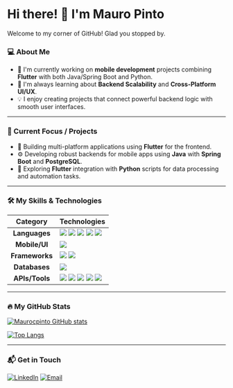 # Hi there! 👋 I'm Mauro Pinto

Welcome to my corner of GitHub! Glad you stopped by.

### 💻 About Me

- 🔭 I'm currently working on **mobile development** projects combining **Flutter** with both Java/Spring Boot and Python.
- 🌱 I'm always learning about **Backend Scalability** and **Cross-Platform UI/UX**.
- 💡 I enjoy creating projects that connect powerful backend logic with smooth user interfaces.

---

### 🚀 Current Focus / Projects

- 📱 Building multi-platform applications using **Flutter** for the frontend.
- ⚙️ Developing robust backends for mobile apps using **Java** with **Spring Boot** and **PostgreSQL**.
- 🐍 Exploring **Flutter** integration with **Python** scripts for data processing and automation tasks.

---

### 🛠️ My Skills & Technologies

| Category | Technologies |
| :---: | :--- |
| **Languages** | <img src="https://img.shields.io/badge/Java-007396?style=for-the-badge&logo=java&logoColor=white"> <img src="https://img.shields.io/badge/Python-3776AB?style=for-the-badge&logo=python&logoColor=white"> <img src="https://img.shields.io/badge/HTML5-E34F26?style=for-the-badge&logo=html5&logoColor=white"> <img src="https://img.shields.io/badge/JavaScript-F7DF1E?style=for-the-badge&logo=javascript&logoColor=black"> <img src="https://img.shields.io/badge/CSS3-1572B6?style=for-the-badge&logo=css3&logoColor=white"> |
| **Mobile/UI** | <img src="https://img.shields.io/badge/Flutter-02569B?style=for-the-badge&logo=flutter&logoColor=white"> |
| **Frameworks** | <img src="https://img.shields.io/badge/Spring_Boot-6DB33F?style=for-the-badge&logo=spring-boot&logoColor=white"> <img src="https://img.shields.io/badge/REST_API-005696?style=for-the-badge&logo=rest-api&logoColor=white"> |
| **Databases** | <img src="https://img.shields.io/badge/PostgreSQL-316192?style=for-the-badge&logo=postgresql&logoColor=white"> |
| **APIs/Tools** | <img src="https://img.shields.io/badge/IntelliJ_IDEA-000000?style=for-the-badge&logo=intellij-idea&logoColor=white"> <img src="https://img.shields.io/badge/Visual_Studio_Code-007ACC?style=for-the-badge&logo=visual-studio-code&logoColor=white"> <img src="https://img.shields.io/badge/Postman-FF6C37?style=for-the-badge&logo=postman&logoColor=white"> <img src="https://img.shields.io/badge/Apache_Tomcat-F8DC75?style=for-the-badge&logo=apache-tomcat&logoColor=black"> <img src="https://img.shields.io/badge/ChatGPT_API-47A248?style=for-the-badge&logo=openai&logoColor=white"> |

---

### 🔥 My GitHub Stats

[![Maurocpinto GitHub stats](https://github-readme-stats.vercel.app/api?username=Maurocpinto&show_icons=true&theme=dark)](https://github.com/Maurocpinto/github-readme-stats)

[![Top Langs](https://github-readme-stats.vercel.app/api/top-langs/?username=Maurocpinto&layout=compact&theme=dark)](https://github.com/Maurocpinto/github-readme-stats)

---

### 📬 Get in Touch

[![LinkedIn](https://img.shields.io/badge/LinkedIn-0077B5?style=for-the-badge&logo=linkedin&logoColor=white)](https://www.linkedin.com/in/mauro-pinto-dev/)
[![Email](https://img.shields.io/badge/Email-D14836?style=for-the-badge&logo=gmail&logoColor=white)](mailto:mauro_pinto@outlook.com)

<!--
**Maurocpinto/maurocpinto** is a ✨ _special_ ✨ repository because its `README.md` (this file) appears on your GitHub profile.

Here are some ideas to get you started:

- 🔭 I’m currently working on ...
- 🌱 I’m currently learning ...
- 👯 I’m looking to collaborate on ...
- 🤔 I’m looking for help with ...
- 💬 Ask me about ...
- 📫 How to reach me: ...
- 😄 Pronouns: ...
- ⚡ Fun fact: ...
-->
